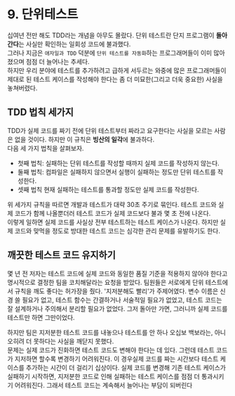 # 9. 단위테스트 
십여년 전만 해도 TDD라는 개념을 아무도 몰랐다. 단위 테스트란 단지 프로그램이 **돌아간다**는 사실만 확인하는 일회성 코드에 불과했다.  
그러나 지금은 `애자일과 TDD` 덕분에 `단위 테스트를 자동화`하는 프로그래머들이 이미 많아졌으며 점점 더 늘어나는 추세다.  
하지만 우리 분야에 테스트를 추가하려고 급하게 서두르는 와중에 많은 프로그래머들이 제대로 된 테스트 케이스를 작성해야 한다는 좀 더 미묘한(그리고 더욱 중요한) 사실을 놓쳐버렸다.  

## TDD 법칙 세가지
TDD가 실제 코드를 짜기 전에 단위 테스트부터 짜라고 요구한다는 사실을 모르는 사람은 없을 것이다. 하지만 이 규칙은 **빙산의 일각**에 불과하다.  
다음 세 가지 법칙을 살펴보자.
+ 첫째 법칙: 실패하는 단위 테스트를 작성할 때까지 실제 코드를 작성하지 않는다.
+ 둘째 법칙: 컴파일은 실패하지 않으면서 실행이 실패하는 정도만 단위 테스트를 작성한다.
+ 셋째 법칙 현재 실패하는 테스트를 통과할 정도만 실제 코드를 작성한다.  

위 세가지 규칙을 따르면 개발과 테스트가 대략 30초 주기로 묶인다. 테스트 코드와 실제 코드가 함께 나올뿐더러 테스트 코드가 실제 코드보다 불과 몇 초 전에 나온다.  
이렇게 일하면 실제 코드를 사실상 전부 테스트하는 테스트 케이스가 나온다. 하지만 실제 코드와 맞먹을 정도로 방대한 테스트 코드는 심각한 관리 문제를 유발하기도 한다.  

## 깨끗한 테스트 코드 유지하기
몇 년 전 저자는 테스트 코드에 실제 코드와 동일한 품질 기준을 적용하지 않아야 한다고 명시적으로 결정한 팀을 코치해달라는 요청을 받았다. 팀원들은 서로에게 단위 테스트에서 규칙을 깨도 좋다는 허가장을 줬다. '지저분해도 빨리'가 주제어였다. 변수 이름은 신경 쓸 필요가 없고, 테스트 함수는 간결하거나 서술적일 필요가 없었고, 테스트 코드는 잘 설계하거나 주의해서 분리할 필요가 없었다. 그저 돌아만 가면, 그러니까 실제 코드를 테스트만 하면 그만이었다.

하지만 팀은 지저분한 테스트 코드를 내놓으나 테스트를 안 하나 오십보 백보라는, 아니 오히려 더 못하다는 사실을 깨닫지 못했다.  
문제는 실제 코드가 진화하면 테스트 코드도 변해야 한다는 데 있다. 그런데 테스트 코드가 지저하면 할수록 변경하기 어려워진다. 이 경우실제 코드를 짜는 시간보다 테스트 케이스를 추가하는 시간이 더 걸리기 십상이다. 실제 코드를 변경해 기존 테스트 케이스가 실패하기 시작하면, 지저분한 코드로 인해 실패하는 테스트 케이스를 점점 더 통과시키기 어려워진다. 그래서 테스트 코드는 계속해서 늘어나는 부담이 되버린다